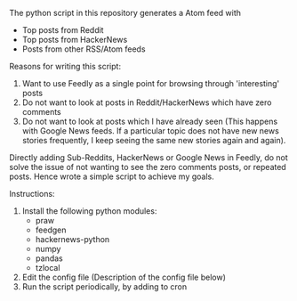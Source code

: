 The python script in this repository generates a Atom feed with
- Top posts from Reddit
- Top posts from HackerNews
- Posts from other RSS/Atom feeds

Reasons for writing this script:
1. Want to use Feedly as a single point for browsing through 'interesting' posts
2. Do not want to look at posts in Reddit/HackerNews which have zero comments
3. Do not want to look at posts which I have already seen (This happens with Google News feeds. If a particular topic does not have new news stories frequently, I keep seeing the same new stories again and again).

Directly adding Sub-Reddits, HackerNews or Google News in Feedly, do not solve the issue of not wanting to see the zero comments posts, or repeated posts. Hence wrote a simple script to achieve my goals.

Instructions:
1. Install the following python modules:
   - praw
   - feedgen
   - hackernews-python
   - numpy
   - pandas
   - tzlocal
2. Edit the config file (Description of the config file below)
3. Run the script periodically, by adding to cron
